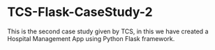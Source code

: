 # TCS-Flask-CaseStudy-2
This is the second case study given by TCS, in this we have created a Hospital Management App using Python Flask framework.
